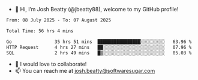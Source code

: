 - 👋 Hi, I’m Josh Beatty (@jbeatty88), welcome to my GitHub profile!

<!--START_SECTION:waka-->

```txt
From: 08 July 2025 - To: 07 August 2025

Total Time: 56 hrs 4 mins

Go                35 hrs 51 mins  ████████████████░░░░░░░░░   63.96 %
HTTP Request      4 hrs 27 mins   ██░░░░░░░░░░░░░░░░░░░░░░░   07.96 %
SQL               2 hrs 49 mins   █▒░░░░░░░░░░░░░░░░░░░░░░░   05.03 %
```

<!--END_SECTION:waka-->

- 💞️ I would love to collaborate!
- 📫 You can reach me at josh.beatty@softwaresugar.com

<!---
jbeatty88/jbeatty88 is a ✨ special ✨ repository because its `README.md` (this file) appears on your GitHub profile.
You can click the Preview link to take a look at your changes.
--->
